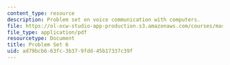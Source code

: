 ```yaml
---
content_type: resource
description: Problem set on voice communication with computers.
file: https://ol-ocw-studio-app-production.s3.amazonaws.com/courses/mas-632-conversational-computer-systems-fall-2008/ad79bcb663fc3b379fdd45b17337c39f_ps6.pdf
file_type: application/pdf
resourcetype: Document
title: Problem Set 6
uid: ad79bcb6-63fc-3b37-9fdd-45b17337c39f
---
```

